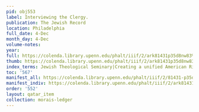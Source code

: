 ```yaml
---
pid: obj553
label: Interviewing the Clergy.
publication: The Jewish Record
location: Philadelphia
full_date: 4-Dec
month_day: 4-Dec
volume-notes:
year:
full: https://colenda.library.upenn.edu/phalt/iiif/2/ark81431p35d8nw83%2FSHA256E-s7249793--ff9a6ac5e10608674ab96ede4cd8537abdd45c15f013d06cd5058cda07de6e45.jpeg/full/3500,/0/default.jpg
thumb: https://colenda.library.upenn.edu/phalt/iiif/2/ark81431p35d8nw83%2FSHA256E-s7249793--ff9a6ac5e10608674ab96ede4cd8537abdd45c15f013d06cd5058cda07de6e45.jpeg/full/!200,200/0/default.jpg
index_terms: Jewish Theological Seminary|Creating a unified American Rite
toc: '567'
manifest_all: https://colenda.library.upenn.edu/phalt/iiif/2/81431-p35d8nw83/manifest
manifest_indiv: https://colenda.library.upenn.edu/phalt/iiif/2/ark81431p35d8nw83%2FSHA256E-s7249793--ff9a6ac5e10608674ab96ede4cd8537abdd45c15f013d06cd5058cda07de6e45.jpeg
order: '552'
layout: qatar_item
collection: morais-ledger
---
```

